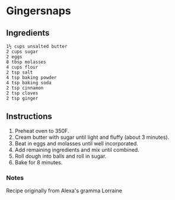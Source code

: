 # Gingersnaps


## Ingredients

    1½ cups unsalted butter
    2 cups sugar
    2 eggs
    8 tbsp molasses
    4 cups flour
    2 tsp salt
    4 tsp baking powder
    4 tsp baking soda
    2 tsp cinnamon
    2 tsp cloves
    2 tsp ginger
    
## Instructions

1. Preheat oven to 350F.
2. Cream butter with sugar until light and fluffy (about 3 minutes).
3. Beat in eggs and molasses until well incorporated.
4. Add remaining ingredients and mix until combined.
5. Roll dough into balls and roll in sugar.
6. Bake for 8 minutes.

### Notes

Recipe originally from Alexa's gramma Lorraine
